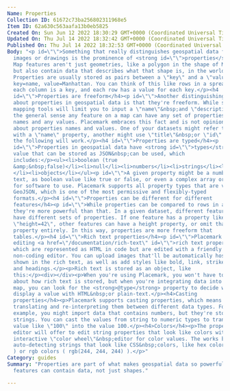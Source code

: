 ```yaml
---
Name: Properties
Collection ID: 61672c73ba256802311968e5
Item ID: 62a630c563aafa13b0eb5825
Created On: Sun Jun 12 2022 18:30:29 GMT+0000 (Coordinated Universal Time)
Updated On: Thu Jul 14 2022 18:32:42 GMT+0000 (Coordinated Universal Time)
Published On: Thu Jul 14 2022 18:32:53 GMT+0000 (Coordinated Universal Time)
Body: "<p id=\"\">Something that really distinguishes geospatial data from
  images or drawings is the prominence of <strong id=\"\">properties</strong>.
  Map features aren't just geometries, like a polygon in the shape of Manhattan,
  but also contain data that describes what that shape is, in the world.
  Properties are usually stored as pairs between a \"key\" and a \"value\", like
  key=name, value=Manhattan. You can think of this like rows in a spreadsheet -
  each column is a key, and each row has a value for each key.</p><h4
  id=\"\">Properties are freeform</h4><p id=\"\">Another distinguishing fact
  about properties in geospatial data is that they're freeform. While some
  mapping tools will limit you to input a \"name\"&nbsp;and \"description\", in
  the general sense any feature on a map can have any set of properties - any
  names and any values. Placemark embraces this fact and is not opinionated
  about properties names and values. One of your datasets might refer to things
  with a \"name\" property, another might use \"title\"&nbsp;or \"id\". Any of
  the following will work.</p><h4 id=\"\">Properties are typed</h4><p
  id=\"\">Properties in geospatial data have <strong id=\"\">types</strong>. Any
  value that can be stored as JSON&nbsp;can be used, which
  includes:</p><ul><li>boolean (true
  &amp;&nbsp;false)</li><li>null</li><li>numbers</li><li>strings</li><li>arrays\
  </li><li>objects</li></ul><p id=\"\">A given property might be a number, some
  text, as boolean value like true or false, or even a complex array or object
  for software to use. Placemark supports all property types that are valid in
  GeoJSON, which is one of the most permissive and flexibly-typed
  formats.</p><h4 id=\"\">Properties can be different for different
  features</h4><p id=\"\">While properties can be compared to rows in a table,
  they're more powerful than that. In a given dataset, different features can
  have different sets of properties. If one feature has a property like
  \"height=42\", other features can have a height property, or omit that
  property entirely. In this way, properties are more freeform that
  tables.</p><h4 id=\"\">Rich text properties</h4><p id=\"\">Placemark supports
  editing <a href=\"/documentation/rich-text\" id=\"\">rich text properties</a>,
  which are represented as HTML in code but are edited with a friendly
  non-coding editor. You can upload images that'll be automatically hosted and
  shown in the rich text, as well as add styles like bold, link, strikethrough,
  and headings.</p><p>Rich text is stored as an object, like
  this:</p><div></div><p>When you're using Placemark, you won't have to worry
  about how rich text is stored, but when you're integrating data into a web
  map, you can look for the <strong>@type</strong> property to decide whether to
  display a value with HTML&nbsp;or plain-text.</p><h4>Casting
  properties</h4><p>Placemark supports casting properties, which means
  translating and re-interpreting them between different data types. For
  example, you might import data that contains numbers, but they're stored as
  strings. You can cast the values from string to numeric types to transform a
  value like \"100\" into the value 100.</p><h4>Colors</h4><p>The property
  editor will offer to edit string properties that look like colors with an
  interactive \"color wheel\"&nbsp;editor for color values. The works by
  auto-detecting strings that look like CSS&nbsp;colors, like hex colors ( #f00
  ) or rgb colors ( rgb(244, 244, 244) ).</p>"
Category: guides
Summary: "Properties are part of what makes geospatial data so powerful:
  features can contain data, not just shapes."

---
```

